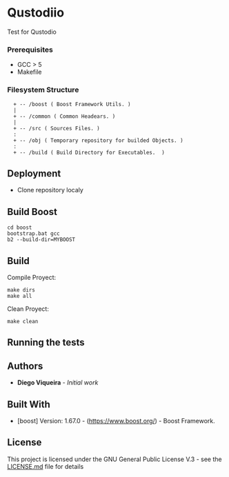 # Qustodiio
Test for Qustodio

### Prerequisites
  - GCC > 5 
  - Makefile 

### Filesystem Structure

```
  + -- /boost ( Boost Framework Utils. )
  |
  + -- /common ( Common Headears. )
  |
  + -- /src ( Sources Files. )
  :
  + -- /obj ( Temporary repository for builded Objects. )
  :
  + -- /build ( Build Directory for Executables.  )
```  

## Deployment 

+ Clone repository localy 

## Build Boost

```
cd boost
bootstrap.bat gcc
b2 --build-dir=MYBOOST

```


## Build

Compile Proyect:
```
make dirs
make all
```

Clean Proyect:
```
make clean
```



## Running the tests



## Authors

* **Diego Viqueira** - *Initial work* 

## Built With

* [boost] Version: 1.67.0 - (https://www.boost.org/) - Boost Framework.


## License

This project is licensed under the GNU General Public License V.3 - see the [LICENSE.md](LICENSE.md) file for details
